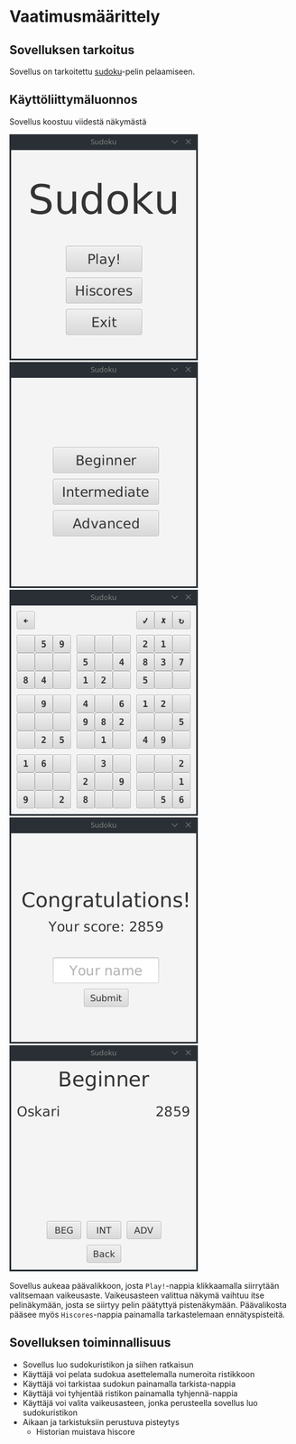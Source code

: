 # Vaatimusmäärittely

## Sovelluksen tarkoitus

Sovellus on tarkoitettu [sudoku](https://en.wikipedia.org/wiki/Sudoku)-pelin pelaamiseen.

## Käyttöliittymäluonnos

Sovellus koostuu viidestä näkymästä

![Valikko](images/menu.png) ![Vaikeusasteen valinta](images/difficulty-selection.png) ![Sudokuristikko](images/puzzle.png) ![Pisteet](images/after-game-report.png) ![Ennätyspisteet](images/hiscores-beginner.png)

Sovellus aukeaa päävalikkoon, josta `Play!`-nappia klikkaamalla siirrytään valitsemaan vaikeusaste. Vaikeusasteen valittua näkymä vaihtuu itse pelinäkymään, josta se siirtyy pelin päätyttyä pistenäkymään. Päävalikosta pääsee myös `Hiscores`-nappia painamalla tarkastelemaan ennätyspisteitä.

## Sovelluksen toiminnallisuus

* Sovellus luo sudokuristikon ja siihen ratkaisun
* Käyttäjä voi pelata sudokua asettelemalla numeroita ristikkoon
* Käyttäjä voi tarkistaa sudokun painamalla tarkista-nappia
* Käyttäjä voi tyhjentää ristikon painamalla tyhjennä-nappia
* Käyttäjä voi valita vaikeusasteen, jonka perusteella sovellus luo sudokuristikon
* Aikaan ja tarkistuksiin perustuva pisteytys
  * Historian muistava hiscore
